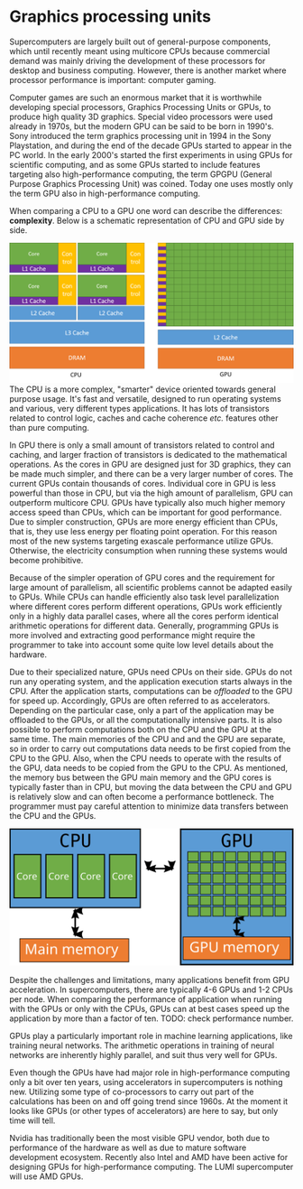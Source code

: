 <!-- Includes material from "Supercomputing" online-course (https://www.futurelearn.com/courses/supercomputing/)  
by Edinburgh Supercomputing Center (EPCC), licensed under Creative Commons SA-BY --> 

# Graphics processing units

Supercomputers are largely built out of general-purpose components, which until recently meant using multicore CPUs because commercial demand was mainly driving the development of these processors for desktop and business computing. However, there is another market where processor performance is important: computer gaming.

Computer games are such an enormous market that it is worthwhile developing special processors, Graphics Processing Units or GPUs, to produce high quality 3D graphics. Special video processors were used already in 1970s, but the modern GPU can be said to be born in 1990's. Sony introduced the term graphics processing unit in 1994 in the Sony Playstation, and during the end of the decade GPUs started to appear in the PC world. In the early 2000's started the first experiments in using GPUs for scientific computing, and as some GPUs started to include features targeting also high-performance computing, the term GPGPU (General Purpose Graphics Processing Unit) was coined. Today one uses mostly only the term GPU also in high-performance computing. 

When comparing a CPU to a GPU one word can describe the differences: **complexity**. Below is a schematic representation of CPU and GPU side by side.

<!-- Image source https://docs.nvidia.com/cuda/cuda-c-programming-guide/ 
     copyright  NVIDIA Corporation -->

![CPU vs. GPU. Arithmetic Units](images/CPU_vs_GPU_alu.png)
The CPU is a more complex, "smarter" device oriented towards general purpose usage. It's fast and versatile, designed to run operating systems and various, very different types applications. It has lots of transistors related to control logic, caches and cache coherence *etc.* features other than pure computing. 

In GPU there is only a small amount of transistors related to control and caching, and larger fraction of transistors is dedicated to the mathematical operations. As the cores in GPU are designed just for 3D graphics, they can be made much simpler, and there can be a very larger number of cores. The current GPUs contain thousands of cores. Individual core in GPU is less powerful than those in CPU, but via the high amount of parallelism, GPU can outperform multicore CPU. GPUs have typically also much higher memory access speed than CPUs, which can be important for good performance. Due to simpler construction, GPUs are more energy efficient than CPUs, that is, they use less energy per floating point operation. For this reason most of the new systems targeting exascale performance utilize GPUs. Otherwise, the electricity consumption when running these systems would become prohibitive.

Because of the simpler operation of GPU cores and the requirement for large amount of parallelism, all scientific problems cannot be adapted easily to GPUs. While CPUs can handle efficiently also task level parallelization where different cores perform different operations, GPUs work efficiently only in a highly data parallel cases, where all the cores perform identical arithmetic operations for different data. Generally, programming GPUs is more involved and extracting good performance might require the programmer to take into account some quite low level details about the hardware. 

Due to their specialized nature, GPUs need CPUs on their side. GPUs do not run any operating system, and the application execution starts always in the CPU. After the application starts, computations can be *offloaded* to the GPU for speed up.  Accordingly, GPUs are often referred to as accelerators. Depending on the particular case, only a part of the application may be offloaded to the GPUs, or all the computationally intensive parts. It is also possible to perform computations both on the CPU and the GPU at the same time. The main memories of the CPU and and the GPU are separate, so in order to carry out computations data needs to be first copied from the CPU to the GPU. Also, when the CPU needs to operate with the results of the GPU, data needs to be copied from the GPU to the CPU. As mentioned, the memory bus between the GPU main memory and the GPU cores is typically faster than in CPU, but moving the data between the CPU and GPU is relatively slow and can often become a performance bottleneck. The programmer must pay careful attention to minimize data transfers between the CPU and the GPUs.

![CPU and GPU have separate memory](images/cpu-gpu-memory.svg)

Despite the challenges and limitations, many applications benefit from GPU acceleration. In supercomputers, there are typically 4-6 GPUs and 1-2 CPUs per node. When comparing the performance of application when running with the GPUs or only with the CPUs, GPUs can at best cases speed up the application by more than a factor of ten. TODO: check performance number.

GPUs play a particularly important role in machine learning applications, like training neural networks. The arithmetic operations in training of neural networks are inherently highly parallel, and suit thus very well for GPUs. 

Even though the GPUs have had major role in high-performance computing only a bit over ten years, using accelerators in supercomputers is nothing new. Utilizing some type of co-processors to carry out part of the calculations has been on and off going trend since 1960s. At the moment it looks like GPUs (or other types of accelerators) are here to say, but only time will tell.

Nvidia has traditionally been the most visible GPU vendor, both due to performance of the hardware as well as due to mature software development ecosystem. Recently also Intel and AMD have been active for designing GPUs for high-performance computing. The LUMI supercomputer will use AMD GPUs. 

